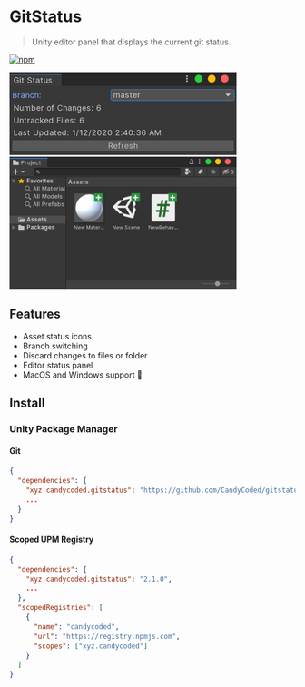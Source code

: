 # GitStatus

> Unity editor panel that displays the current git status.

[![npm](https://img.shields.io/npm/v/xyz.candycoded.gitstatus)](https://www.npmjs.com/package/xyz.candycoded.gitstatus)

<img src="Screenshots/editorpanel.png" width="400"><br>
<img src="Screenshots/projectpanel.png" width="400">

## Features

- Asset status icons
- Branch switching
- Discard changes to files or folder
- Editor status panel
- MacOS and Windows support 🎉

## Install

### Unity Package Manager

#### Git

```json
{
  "dependencies": {
    "xyz.candycoded.gitstatus": "https://github.com/CandyCoded/gitstatus.git#v2.1.0",
    ...
  }
}
```

#### Scoped UPM Registry

```json
{
  "dependencies": {
    "xyz.candycoded.gitstatus": "2.1.0",
    ...
  },
  "scopedRegistries": [
    {
      "name": "candycoded",
      "url": "https://registry.npmjs.com",
      "scopes": ["xyz.candycoded"]
    }
  ]
}
```

